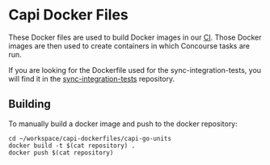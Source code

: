 # Capi Docker Files

These Docker files are used to build Docker images in our [CI](http://capi.ci.cf-app.com/teams/main/pipelines/docker-images). Those Docker images are then used to create containers in which Concourse tasks are run.

If you are looking for the Dockerfile used for the sync-integration-tests, you will find it in the [sync-integration-tests](https://github.com/cloudfoundry/sync-integration-tests/blob/master/concourse/Dockerfile) repository.

## Building

To manually build a docker image and push to the docker repository:
```
cd ~/workspace/capi-dockerfiles/capi-go-units
docker build -t $(cat repository) .
docker push $(cat repository)
```

